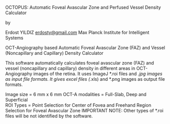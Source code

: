 OCTOPUS: Automatic Foveal Avascular Zone and Perfused Vessel Density Calculator

by 

Erdost YILDIZ
erdosty@gmail.com
Max Planck Institute for Intelligent Systems

OCT-Angiography based Automatic Foveal Avascular Zone (FAZ) and Vessel (Noncapillary and Capillary) Density Calculator

This software automatically calculates foveal avascular zone (FAZ) and vessel (noncapillary and capillary) density in different areas in OCT-Angiography images of the retina. It uses ImageJ *.roi files and *.jpg images as input file formats. It gives excel files (*.xls) and *.png images as output file formats.

Image size = 6 mm x 6 mm
OCT-A modalities = Full-Slab, Deep and Superficial  
ROI Types = Point Selection for Center of Fovea and Freehand Region Selection for Foveal Avascular Zone
IMPORTANT NOTE: Other types of *.roi files will be not identified by the software.
